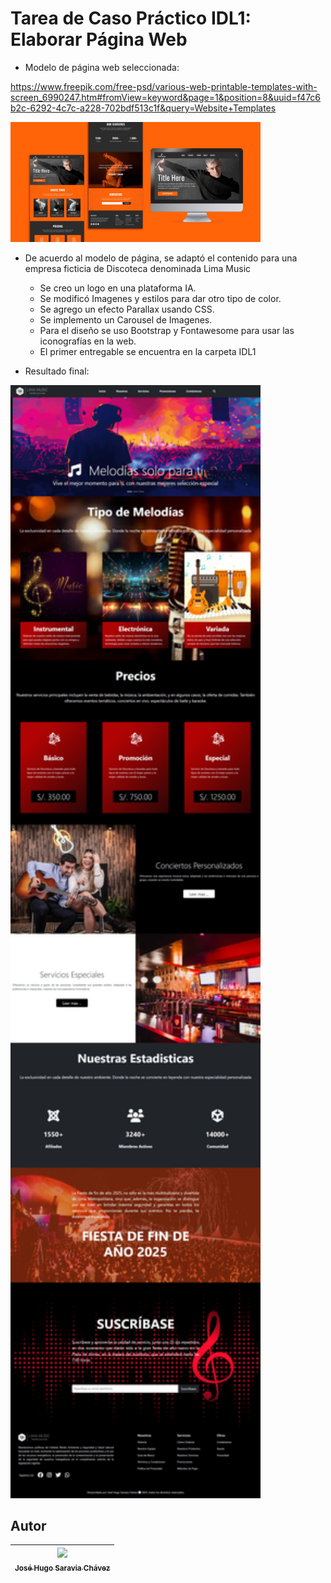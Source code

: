<h1>Tarea de Caso Práctico IDL1: Elaborar Página Web</h1>

- Modelo de página web seleccionada:

https://www.freepik.com/free-psd/various-web-printable-templates-with-screen_6990247.htm#fromView=keyword&page=1&position=8&uuid=f47c6b2c-6292-4c7c-a228-702bdf513c1f&query=Website+Templates

<img src="https://github.com/i2512054/Assets2025/blob/main/various-web-printable-templates-with-screen_23-2148450117.jpg?raw=true" width=400>

- De acuerdo al modelo de página, se adaptó el contenido para una empresa ficticia de Discoteca denominada Lima Music
	+ Se creo un logo en una plataforma IA.
	+ Se modificó Imagenes y estilos para dar otro tipo de color.
	+ Se agrego un efecto Parallax usando CSS.
	+ Se implemento un Carousel de Imagenes.
	+ Para el diseño se uso Bootstrap y Fontawesome para usar las iconografías en la web.
	+ El primer entregable se encuentra en la carpeta IDL1

- Resultado final:

<img src="https://github.com/i2512054/Assets2025/blob/main/webIDL01.jpg?raw=true" width=400>

## Autor
| [<img src="https://avatars.githubusercontent.com/u/213133340?v=4" width=115><br><sub>José Hugo Saravia Chávez</sub>](https://github.com/i2512054/DAW-IDL1) |
| :---: |